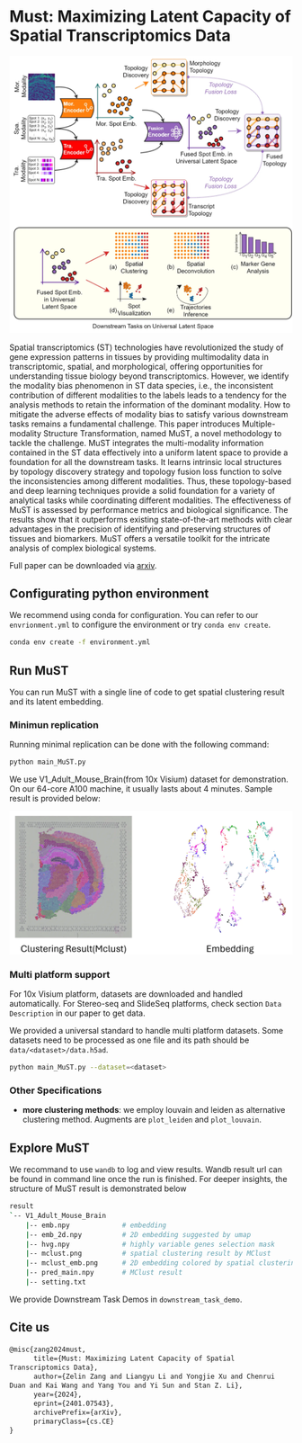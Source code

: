 # Must: Maximizing Latent Capacity of Spatial Transcriptomics Data

![Main Figure](figs/main_fig.webp)

Spatial transcriptomics (ST) technologies have revolutionized the study of gene expression patterns in tissues by providing multimodality data in transcriptomic, spatial, and morphological, offering opportunities for understanding tissue biology beyond transcriptomics. However, we identify the modality bias phenomenon in ST data species, i.e., the inconsistent contribution of different modalities to the labels leads to a tendency for the analysis methods to retain the information of the dominant modality. How to mitigate the adverse effects of modality bias to satisfy various downstream tasks remains a fundamental challenge. This paper introduces Multiple-modality Structure Transformation, named MuST, a novel methodology to tackle the challenge. MuST integrates the multi-modality information contained in the ST data effectively into a uniform latent space to provide a foundation for all the downstream tasks. It learns intrinsic local structures by topology discovery strategy and topology fusion loss function to solve the inconsistencies among different modalities. Thus, these topology-based and deep learning techniques provide a solid foundation for a variety of analytical tasks while coordinating different modalities. The effectiveness of MuST is assessed by performance metrics and biological significance. The results show that it outperforms existing state-of-the-art methods with clear advantages in the precision of identifying and preserving structures of tissues and biomarkers. MuST offers a versatile toolkit for the intricate analysis of complex biological systems.

Full paper can be downloaded via [arxiv](https://arxiv.org/abs/2401.07543).

## Configurating python environment

We recommend using conda for configuration. You can refer to our `envrionment.yml` to configure the environment or try `conda env create`.

```bash
conda env create -f environment.yml
```

## Run MuST

You can run MuST with a single line of code to get spatial clustering result and its latent embedding.

### Minimun replication

Running minimal replication can be done with the following command:

```bash
python main_MuST.py
```

We use V1_Adult_Mouse_Brain(from 10x Visium) dataset for demonstration. On our 64-core A100 machine, it usually lasts about 4 minutes. Sample result is provided below:

![Sample Result](figs/sample_result.webp)

### Multi platform support

For 10x Visium platform, datasets are downloaded and handled automatically. 
For Stereo-seq and SlideSeq platforms, check section `Data Description` in our paper to get data. 

We provided a universal standard to handle multi platform datasets. Some datasets need to be processed as one file and its path should be `data/<dataset>/data.h5ad`.

```bash
python main_MuST.py --dataset=<dataset>
```

### Other Specifications

- **more clustering methods**: we employ louvain and leiden as alternative clustering method. Augments are `plot_leiden` and `plot_louvain`.

## Explore MuST

We recommand to use `wandb` to log and view results. Wandb result url can be found in command line once the run is finished. For deeper insights, the structure of MuST result is demonstrated below

```bash
result
`-- V1_Adult_Mouse_Brain
    |-- emb.npy             # embedding
    |-- emb_2d.npy          # 2D embedding suggested by umap
    |-- hvg.npy             # highly variable genes selection mask
    |-- mclust.png          # spatial clustering result by MClust
    |-- mclust_emb.png      # 2D embedding colored by spatial clustering result
    |-- pred_main.npy       # MClust result
    |-- setting.txt
```

We provide Downstream Task Demos in `downstream_task_demo`.

## Cite us

```
@misc{zang2024must,
      title={Must: Maximizing Latent Capacity of Spatial Transcriptomics Data}, 
      author={Zelin Zang and Liangyu Li and Yongjie Xu and Chenrui Duan and Kai Wang and Yang You and Yi Sun and Stan Z. Li},
      year={2024},
      eprint={2401.07543},
      archivePrefix={arXiv},
      primaryClass={cs.CE}
}
```


